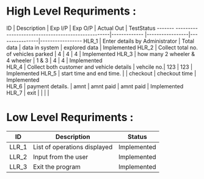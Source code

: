 
# High Level Requriments :

ID      |  Description                                     | Exp I/P	    | Exp O/P	        |  Actual Out    |	TestStatus
------- ---------------------------------------------------|------------- |-----------------|----------------|-----------------
HLR_1   |   Enter details by Administrator                 |  Total data  | data in system  | explored data  | Implemented
HLR_2   |   Collect total no. of vehicles parked           |  4           |  4              | 4              | Implemented
HLR_3   |   how many 2 wheeler & 4 wheeler                 |  1 & 3       |  4              | 4              | Implemented  
HLR_4   |   Collect both customer and vehicle details      |   vehcile no.|  123            |   123          | Implemented
HLR_5   |   start time and end time.                       |              |  checkout       |  checkout time | Implemented   
HLR_6   |   payment details.                               |    amnt      |  amnt paid      |   amnt paid    | Implemented
HLR_7   |   exit                                           |              |                 |                |           

# Low Level Requriments :

ID      |   Description                                    |   Status
--------|--------------------------------------------------|----------------
LLR_1   | List of operations displayed                     |  Implemented
LLR_2   | Input from the user                              |  Implemented
LLR_3   | Exit the program                                 |  Implemented
